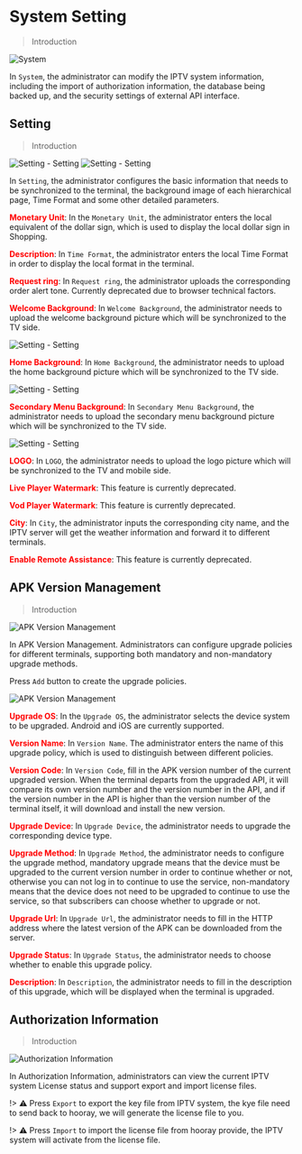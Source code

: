 # System Setting

>Introduction

![System](_images/20.png) 

In `System`, the administrator can modify the IPTV system information, including the import of authorization information, the database being backed up, and the security settings of external API interface.

## Setting

>Introduction

![Setting - Setting ](_images/20-1.png ':size=40%') ![Setting - Setting ](_images/20-2.png ':size=40%')

In `Setting`, the administrator configures the basic information that needs to be synchronized to the terminal, the background image of each hierarchical page, Time Format and some other detailed parameters.

<font color="red">**Monetary Unit**</font>: In the `Monetary Unit`, the administrator enters the local equivalent of the dollar sign, which is used to display the local dollar sign in Shopping.

<font color="red">**Description**</font>: In `Time Format`, the administrator enters the local Time Format in order to display the local format in the terminal.

<font color="red">**Request ring**</font>: In `Request ring`, the administrator uploads the corresponding order alert tone. Currently deprecated due to browser technical factors.

<font color="red">**Welcome Background**</font>: In `Welcome Background`, the administrator needs to upload the welcome background picture which will be synchronized to the TV side.

![Setting - Setting ](_images/Welcome_Picture.png ':size=40%')

<font color="red">**Home Background**</font>: In `Home Background`, the administrator needs to upload the home background picture which will be synchronized to the TV side.

![Setting - Setting ](_images/Home_Background.png ':size=40%')

<font color="red">**Secondary Menu Background**</font>: In `Secondary Menu Background`, the administrator needs to upload the secondary menu background picture which will be synchronized to the TV side.

![Setting - Setting ](_images/20-3.png ':size=40%')

<font color="red">**LOGO**</font>: In `LOGO`, the administrator needs to upload the logo picture which will be synchronized to the TV and mobile side.

<font color="red">**Live Player Watermark**</font>: This feature is currently deprecated.

<font color="red">**Vod Player Watermark**</font>: This feature is currently deprecated.

<font color="red">**City**</font>: In `City`, the administrator inputs the corresponding city name, and the IPTV server will get the weather information and forward it to different terminals.

<font color="red">**Enable Remote Assistance**</font>: This feature is currently deprecated.

## APK Version Management

>Introduction

![APK Version Management](_images/20-4.png)

In APK Version Management. Administrators can configure upgrade policies for different terminals, supporting both mandatory and non-mandatory upgrade methods.

Press `Add` button to create the upgrade policies.

![APK Version Management](_images/20-5.png)

<font color="red">**Upgrade OS**</font>: In the `Upgrade OS`, the administrator selects the device system to be upgraded. Android and iOS are currently supported.

<font color="red">**Version Name**</font>: In `Version Name`. The administrator enters the name of this upgrade policy, which is used to distinguish between different policies.

<font color="red">**Version Code**</font>: In `Version Code`, fill in the APK version number of the current upgraded version. When the terminal departs from the upgraded API, it will compare its own version number and the version number in the API, and if the version number in the API is higher than the version number of the terminal itself, it will download and install the new version.

<font color="red">**Upgrade Device**</font>: In `Upgrade Device`, the administrator needs to upgrade the corresponding device type.

<font color="red">**Upgrade Method**</font>: In `Upgrade Method`, the administrator needs to configure the upgrade method, mandatory upgrade means that the device must be upgraded to the current version number in order to continue whether or not, otherwise you can not log in to continue to use the service, non-mandatory means that the device does not need to be upgraded to continue to use the service, so that subscribers can choose whether to upgrade or not.

<font color="red">**Upgrade Url**</font>: In `Upgrade Url`, the administrator needs to fill in the HTTP address where the latest version of the APK can be downloaded from the server.

<font color="red">**Upgrade Status**</font>: In `Upgrade Status`, the administrator needs to choose whether to enable this upgrade policy.

<font color="red">**Description**</font>: In `Description`, the administrator needs to fill in the description of this upgrade, which will be displayed when the terminal is upgraded.

## Authorization Information

>Introduction

![Authorization Information](_images/20-6.png)

In Authorization Information, administrators can view the current IPTV system License status and support export and import license files.

!> :warning:  Press `Export` to export the key file from IPTV system, the kye file need to send back to hooray, we will generate the license file to you.

!> :warning:  Press `Import` to import the license file from hooray provide, the IPTV system will activate from the license file.


